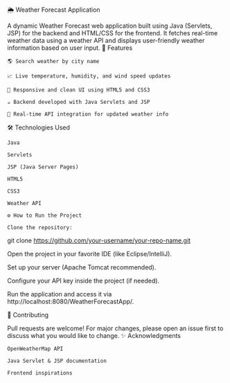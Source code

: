 🌦️ Weather Forecast Application

A dynamic Weather Forecast web application built using Java (Servlets, JSP) for the backend and HTML/CSS for the frontend.
It fetches real-time weather data using a weather API and displays user-friendly weather information based on user input.
🚀 Features

    🌎 Search weather by city name

    📈 Live temperature, humidity, and wind speed updates

    🎨 Responsive and clean UI using HTML5 and CSS3

    ☕ Backend developed with Java Servlets and JSP

    🔄 Real-time API integration for updated weather info

🛠️ Technologies Used

    Java

    Servlets

    JSP (Java Server Pages)

    HTML5

    CSS3

    Weather API 

    ⚙️ How to Run the Project

    Clone the repository:

git clone https://github.com/your-username/your-repo-name.git

Open the project in your favorite IDE (like Eclipse/IntelliJ).

Set up your server (Apache Tomcat recommended).

Configure your API key inside the project (if needed).

Run the application and access it via http://localhost:8080/WeatherForecastApp/.

🤝 Contributing

Pull requests are welcome!
For major changes, please open an issue first to discuss what you would like to change.
✨ Acknowledgments

    OpenWeatherMap API

    Java Servlet & JSP documentation

    Frontend inspirations
